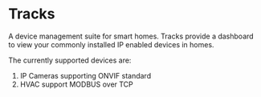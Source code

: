# Tracks

A device management suite for smart homes. Tracks provide a dashboard to view your commonly installed IP enabled devices in homes.

The currently supported devices are:

1. IP Cameras supporting ONVIF standard
2. HVAC support MODBUS over TCP
